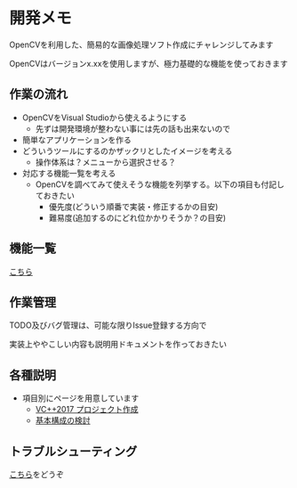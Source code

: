 # 開発メモ

OpenCVを利用した、簡易的な画像処理ソフト作成にチャレンジしてみます

OpenCVはバージョンx.xxを使用しますが、極力基礎的な機能を使っておきます

## 作業の流れ

- OpenCVをVisual Studioから使えるようにする
  - 先ずは開発環境が整わない事には先の話も出来ないので
- 簡単なアプリケーションを作る
- どういうツールにするのかザックリとしたイメージを考える
  - 操作体系は？メニューから選択させる？
- 対応する機能一覧を考える
  - OpenCVを調べてみて使えそうな機能を列挙する。以下の項目も付記しておきたい
    - 優先度(どういう順番で実装・修正するかの目安)
    - 難易度(追加するのにどれ位かかりそうか？の目安)

## 機能一覧

[こちら](./feature_list.md)

## 作業管理

TODO及びバグ管理は、可能な限りIssue登録する方向で

実装上ややこしい内容も説明用ドキュメントを作っておきたい

## 各種説明

- 項目別にページを用意しています
  - [VC++2017 プロジェクト作成](create_vc_proj.md)
  - [基本構成の検討](basic_design.md)

## トラブルシューティング

[こちら](./troubleshooting.md)をどうぞ